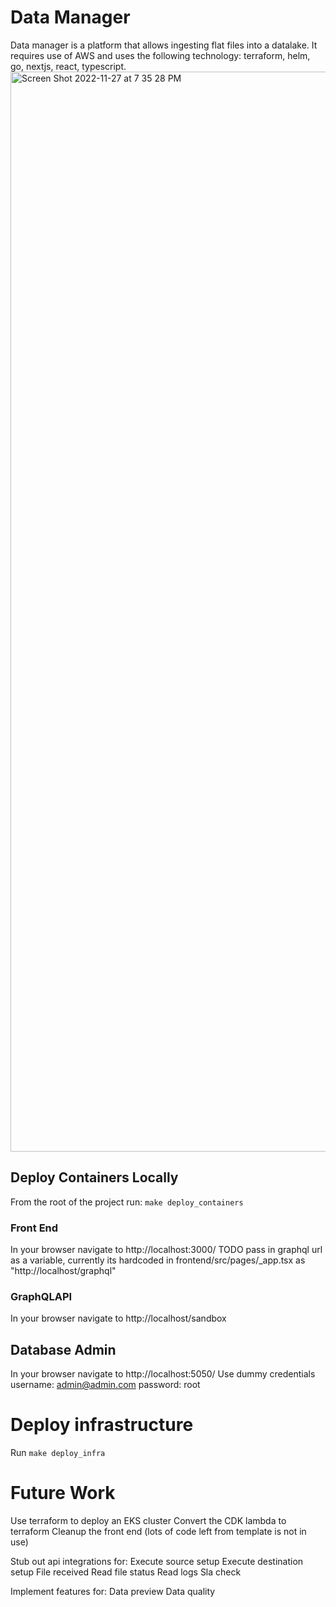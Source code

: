 # Data Manager
Data manager is a platform that allows ingesting flat files into a datalake. It requires use of AWS and uses the following technology: terraform, helm, go, nextjs, react, typescript.
<img width="1728" alt="Screen Shot 2022-11-27 at 7 35 28 PM" src="https://user-images.githubusercontent.com/5367834/204188865-9b691822-8738-4635-8a98-b6916be78f30.png">


## Deploy Containers Locally
From the root of the project run: `make deploy_containers`

### Front End
In your browser navigate to http://localhost:3000/
TODO pass in graphql url as a variable, currently its hardcoded in frontend/src/pages/_app.tsx as "http://localhost/graphql"

### GraphQLAPI
In your browser navigate to http://localhost/sandbox

## Database Admin
In your browser navigate to http://localhost:5050/
Use dummy credentials username: admin@admin.com password: root


# Deploy infrastructure
Run `make deploy_infra`

# Future Work
Use terraform to deploy an EKS cluster
Convert the CDK lambda to terraform
Cleanup the front end (lots of code left from template is not in use)

Stub out api integrations for:
Execute source setup
Execute destination setup
File received
Read file status
Read logs
Sla check

Implement features for:
Data preview
Data quality
